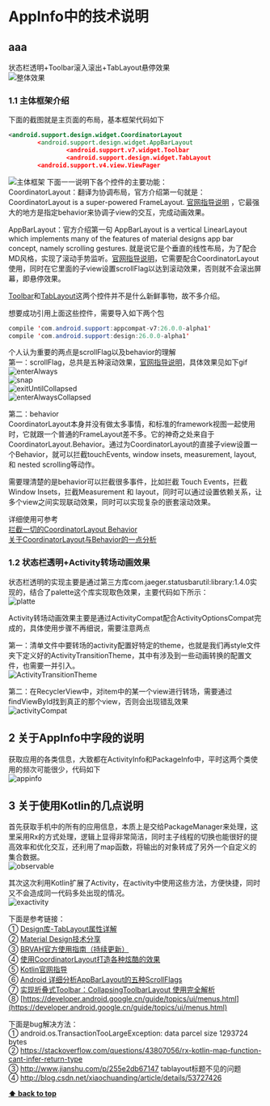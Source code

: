 # AppInfo中的技术说明
## aaa

状态栏透明+Toolbar滚入滚出+TabLayout悬停效果     
![整体效果](https://raw.githubusercontent.com/LeeeYou/Img/master/appinfo/mainpage.gif)

### 1.1 主体框架介绍
下面的截图就是主页面的布局，基本框架代码如下
```xml
<android.support.design.widget.CoordinatorLayout
        <android.support.design.widget.AppBarLayout
                <android.support.v7.widget.Toolbar        
                <android.support.design.widget.TabLayout
        <android.support.v4.view.ViewPager
```
![主体框架](https://raw.githubusercontent.com/LeeeYou/Img/master/appinfo/CoordinatorLayout.png)
下面一一说明下各个控件的主要功能：   
CoordinatorLayout：翻译为协调布局，官方介绍第一句就是：CoordinatorLayout is a super-powered FrameLayout.  [官网指导说明](https://developer.android.google.cn/reference/android/support/design/widget/CoordinatorLayout.html) ，它最强大的地方是指定behavior来协调子view的交互，完成动画效果。

AppBarLayout：官方介绍第一句 AppBarLayout is a vertical LinearLayout which implements many of the features of material designs app bar concept, namely scrolling gestures. 就是说它是个垂直的线性布局，为了配合MD风格，实现了滚动手势监听。[官网指导说明](https://developer.android.google.cn/reference/android/support/design/widget/AppBarLayout.html)，它需要配合CoordinatorLayout 使用，同时在它里面的子view设置scrollFlag以达到滚动效果，否则就不会滚出屏幕，即悬停效果。

[Toolbar](https://developer.android.google.cn/reference/android/support/v7/widget/Toolbar.html)和[TabLayout](https://developer.android.google.cn/reference/android/support/design/widget/TabLayout.html)这两个控件并不是什么新鲜事物，故不多介绍。

想要成功引用上面这些控件，需要导入如下两个包
```java
compile 'com.android.support:appcompat-v7:26.0.0-alpha1'
compile 'com.android.support:design:26.0.0-alpha1'
```
个人认为重要的两点是scrollFlag以及behavior的理解   
第一：scrollFlag，总共是五种滚动效果，[官网指导说明](https://developer.android.google.cn/reference/android/support/design/widget/AppBarLayout.LayoutParams.html)，具体效果见如下gif   
![enterAlways](https://raw.githubusercontent.com/LeeeYou/Img/master/appinfo/enterAlways.gif)    
![snap](https://raw.githubusercontent.com/LeeeYou/Img/master/appinfo/snap.gif)  
![exitUntilCollapsed](https://raw.githubusercontent.com/LeeeYou/Img/master/appinfo/exitUntilCollapsed.gif)  
![enterAlwaysCollapsed](https://raw.githubusercontent.com/LeeeYou/Img/master/appinfo/enterAlwaysCollapsed.gif)  

第二：behavior   
CoordinatorLayout本身并没有做太多事情，和标准的framework视图一起使用时，它就跟一个普通的FrameLayout差不多。它的神奇之处来自于CoordinatorLayout.Behavior。通过为CoordinatorLayout的直接子view设置一个Behavior，就可以拦截touchEvents, window insets, measurement, layout, 和 nested scrolling等动作。

需要理清楚的是behavior可以拦截很多事件，比如拦截 Touch Events，拦截Window Insets，拦截Measurement 和 layout，同时可以通过设置依赖关系，让多个view之间实现联动效果，同时可以实现复杂的嵌套滚动效果。

详细使用可参考     
[拦截一切的CoordinatorLayout Behavior](http://www.jcodecraeer.com/a/anzhuokaifa/androidkaifa/2016/0224/3991.html)     
[关于CoordinatorLayout与Behavior的一点分析](http://www.jianshu.com/p/a506ee4afecb)       
### 1.2 状态栏透明+Activity转场动画效果
状态栏透明的实现主要是通过第三方库com.jaeger.statusbarutil:library:1.4.0实现的，结合了palette这个库实现取色效果，主要代码如下所示：    
![platte](https://raw.githubusercontent.com/LeeeYou/Img/master/appinfo/platte.png)

Activity转场动画效果主要是通过ActivityCompat配合ActivityOptionsCompat完成的，具体使用步骤不再细说，需要注意两点

第一：清单文件中要转场的activity配置好特定的theme，也就是我们再style文件夹下定义好的ActivityTransitionTheme，其中有涉及到一些动画转换的配置文件，也需要一并引入。   
![ActivityTransitionTheme](https://raw.githubusercontent.com/LeeeYou/Img/master/appinfo/ActivityTransitionTheme.png)

第二：在RecyclerView中，对item中的某一个view进行转场，需要通过findViewById找到真正的那个view，否则会出现错乱效果  
![activityCompat](https://raw.githubusercontent.com/LeeeYou/Img/master/appinfo/activityCompat.png)

## 2 关于AppInfo中字段的说明
获取应用的各类信息，大致都在ActivityInfo和PackageInfo中，平时这两个类使用的频次可能很少，代码如下    
![appinfo](https://raw.githubusercontent.com/LeeeYou/Img/master/appinfo/appinfo.png)

## 3 关于使用Kotlin的几点说明
首先获取手机中的所有的应用信息，本质上是交给PackageManager来处理，这里采用Rx的方式处理，逻辑上显得非常简洁，同时主子线程的切换也能很好的提高效率和优化交互，还利用了map函数，将输出的对象转成了另外一个自定义的集合数据。  
![observable](https://raw.githubusercontent.com/LeeeYou/Img/master/appinfo/observable.png)

其次这次利用Kotlin扩展了Activity，在activity中使用这些方法，方便快捷，同时又不会造成同一代码多处出现的情况。   
![exactivity](https://raw.githubusercontent.com/LeeeYou/Img/master/appinfo/exactivity.png)

下面是参考链接：    
① [Design库-TabLayout属性详解](http://www.jianshu.com/p/2b2bb6be83a8)     
② [Material Design技术分享](https://mp.weixin.qq.com/s?__biz=MzI1NjEwMTM4OA==&mid=2651231829&idx=1&sn=2418c741e7f0e41f6ac4fff4dc2de6f0&scene=1&srcid=0526kJT3uB1vIPjVXTVrSKjW&pass_ticket=muxDwCVjxMK%2Fz1ncol%2B4QyK94pZsvdn%2FSA4JigA6HWU1Hf%2Fr6BUURvZ002TBW6Oq#rd)       
③ [BRVAH官方使用指南（持续更新）](http://www.jianshu.com/p/b343fcff51b0)     
④ [使用CoordinatorLayout打造各种炫酷的效果](http://www.jianshu.com/p/f09723b7e887)      
⑤ [Kotlin官网指导](https://kotlinlang.org/docs/reference/idioms.html)    
⑥ [Android 详细分析AppBarLayout的五种ScrollFlags](http://www.jianshu.com/p/7caa5f4f49bd)    
⑦ [实现折叠式Toolbar：CollapsingToolbarLayout 使用完全解析](http://blog.csdn.net/a553181867/article/details/52871424)   
⑧ [https://developer.android.google.cn/guide/topics/ui/menus.html](https://developer.android.google.cn/guide/topics/ui/menus.html)        

下面是bug解决方法：     
① android.os.TransactionTooLargeException: data parcel size 1293724 bytes   
② https://stackoverflow.com/questions/43807056/rx-kotlin-map-function-cant-infer-return-type    
③ http://www.jianshu.com/p/255e2db67147 tablayout标题不见的问题    
④ http://blog.csdn.net/xiaochuanding/article/details/53727426  

**[⬆ back to top](#aaa)**
